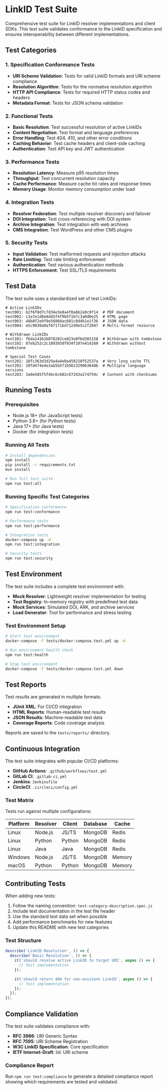 # LinkID Test Suite

Comprehensive test suite for LinkID resolver implementations and client SDKs. This test suite validates conformance to the LinkID specification and ensures interoperability between different implementations.

## Test Categories

### 1. Specification Conformance Tests
- **URI Scheme Validation**: Tests for valid LinkID formats and URI scheme compliance
- **Resolution Algorithm**: Tests for the normative resolution algorithm
- **HTTP API Compliance**: Tests for required HTTP status codes and headers
- **Metadata Format**: Tests for JSON schema validation

### 2. Functional Tests
- **Basic Resolution**: Test successful resolution of active LinkIDs
- **Content Negotiation**: Test format and language preferences
- **Error Handling**: Test 404, 410, and other error conditions
- **Caching Behavior**: Test cache headers and client-side caching
- **Authentication**: Test API key and JWT authentication

### 3. Performance Tests
- **Resolution Latency**: Measure p95 resolution times
- **Throughput**: Test concurrent resolution capacity
- **Cache Performance**: Measure cache hit rates and response times
- **Memory Usage**: Monitor memory consumption under load

### 4. Integration Tests
- **Resolver Federation**: Test multiple resolver discovery and failover
- **DOI Integration**: Test cross-referencing with DOI system
- **Archive Integration**: Test integration with web archives
- **CMS Integration**: Test WordPress and other CMS plugins

### 5. Security Tests
- **Input Validation**: Test malformed requests and injection attacks
- **Rate Limiting**: Test rate limiting enforcement
- **Authentication**: Test various authentication methods
- **HTTPS Enforcement**: Test SSL/TLS requirements

## Test Data

The test suite uses a standardized set of test LinkIDs:

```
# Active LinkIDs
test001: b2f6f0d7c7d34e3e8a4f0a6b2a9c9f14  # PDF document
test002: c3a7e1d8e8d45f4f9b5f1b7c3a0d0e25  # HTML page
test003: d4b8f2e9f9e56060ac601c8d4b1e1f36  # JSON data
test004: e5c9030a0af67171bd712d9e5c2f2047  # Multi-format resource

# Withdrawn LinkIDs
test101: f6da141b1b078282ce823e0f6d303158  # Withdrawn with tombstone
test102: 07eb252c2c189393df934f107e414269  # Withdrawn without tombstone

# Special Test Cases
test201: 18fc363d3d29a4a4e0a450218f52537a  # Very long cache TTL
test202: 29fd474e4e3ab5b5f1b561329063648b  # Multiple language versions
test203: 3a0e585f5f4bc6c602c67243a174759c  # Content with checksums
```

## Running Tests

### Prerequisites
- Node.js 18+ (for JavaScript tests)
- Python 3.8+ (for Python tests)
- Java 17+ (for Java tests)
- Docker (for integration tests)

### Running All Tests
```bash
# Install dependencies
npm install
pip install -r requirements.txt
mvn install

# Run full test suite
npm run test:all
```

### Running Specific Test Categories
```bash
# Specification conformance
npm run test:conformance

# Performance tests
npm run test:performance

# Integration tests
docker-compose up -d
npm run test:integration

# Security tests
npm run test:security
```

## Test Environment

The test suite includes a complete test environment with:

- **Mock Resolver**: Lightweight resolver implementation for testing
- **Test Registry**: In-memory registry with predefined test data
- **Mock Services**: Simulated DOI, ARK, and archive services
- **Load Generator**: Tool for performance and stress testing

### Test Environment Setup
```bash
# Start test environment
docker-compose -f tests/docker-compose.test.yml up -d

# Run environment health check
npm run test:health

# Stop test environment
docker-compose -f tests/docker-compose.test.yml down
```

## Test Reports

Test results are generated in multiple formats:

- **JUnit XML**: For CI/CD integration
- **HTML Reports**: Human-readable test results
- **JSON Results**: Machine-readable test data
- **Coverage Reports**: Code coverage analysis

Reports are saved to the `tests/reports/` directory.

## Continuous Integration

The test suite integrates with popular CI/CD platforms:

- **GitHub Actions**: `.github/workflows/test.yml`
- **GitLab CI**: `.gitlab-ci.yml`
- **Jenkins**: `Jenkinsfile`
- **CircleCI**: `.circleci/config.yml`

### Test Matrix

Tests run against multiple configurations:

| Platform | Resolver | Client | Database | Cache |
|----------|----------|--------|----------|-------|
| Linux    | Node.js  | JS/TS  | MongoDB  | Redis |
| Linux    | Python   | Python | MongoDB  | Redis |
| Linux    | Java     | Java   | MongoDB  | Redis |
| Windows  | Node.js  | JS/TS  | MongoDB  | Memory|
| macOS    | Python   | Python | MongoDB  | Memory|

## Contributing Tests

When adding new tests:

1. Follow the naming convention: `test-category-description.spec.js`
2. Include test documentation in the test file header
3. Use the standard test data set when possible
4. Add performance benchmarks for new features
5. Update this README with new test categories

### Test Structure
```javascript
describe('LinkID Resolution', () => {
  describe('Basic Resolution', () => {
    it('should resolve active LinkID to target URI', async () => {
      // Test implementation
    });

    it('should return 404 for non-existent LinkID', async () => {
      // Test implementation
    });
  });
});
```

## Compliance Validation

The test suite validates compliance with:

- **RFC 3986**: URI Generic Syntax
- **RFC 7595**: URI Scheme Registration
- **W3C LinkID Specification**: Core specification
- **IETF Internet-Draft**: lid: URI scheme

### Compliance Report
Run `npm run test:compliance` to generate a detailed compliance report showing which requirements are tested and validated.